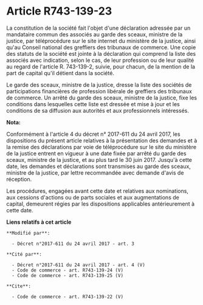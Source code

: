 # Article R743-139-23

La constitution de la société fait l'objet d'une déclaration adressée par un mandataire commun des associés au garde des
sceaux, ministre de la justice, par téléprocédure sur le site internet du ministère de la justice, ainsi qu'au Conseil
national des greffiers des tribunaux de commerce. Une copie des statuts de la société est jointe à la déclaration qui
comprend la liste des associés avec indication, selon le cas, de leur profession ou de leur qualité au regard de l'article R.
743-139-2, suivie, pour chacun, de la mention de la part de capital qu'il détient dans la société.

Le garde des sceaux, ministre de la justice, dresse la liste des sociétés de participations financières de profession
libérale de greffiers des tribunaux de commerce. Un arrêté du garde des sceaux, ministre de la justice, fixe les conditions
dans lesquelles cette liste est dressée et mise à jour et les conditions de sa diffusion aux autorités et aux professionnels
intéressés.

**Nota:**

Conformément à l'article 4 du décret n° 2017-611 du 24 avril 2017, les dispositions du présent article relatives à la
présentation des demandes et à la remise des déclarations par voie de téléprocédure sur le site du ministère de la justice
entrent en vigueur à une date fixée par arrêté du garde des sceaux, ministre de la justice, et au plus tard le 30 juin 2017.
Jusqu'à cette date, les demandes et déclarations sont transmises au garde des sceaux, ministre de la justice, par lettre
recommandée avec demande d'avis de réception.

Les procédures, engagées avant cette date et relatives aux nominations, aux cessions d'actions ou de parts sociales et aux
augmentations de capital, demeurent régies par les dispositions applicables antérieurement à cette date.

**Liens relatifs à cet article**

	**Modifié par**:

	  - Décret n°2017-611 du 24 avril 2017 - art. 3

	**Cité par**:

	  - Décret n°2017-611 du 24 avril 2017 - art. 4 (V)
	  - Code de commerce - art. R743-139-24 (V)
	  - Code de commerce - art. R743-139-25 (V)

	**Cite**:

	  - Code de commerce - art. R743-139-22 (V)
